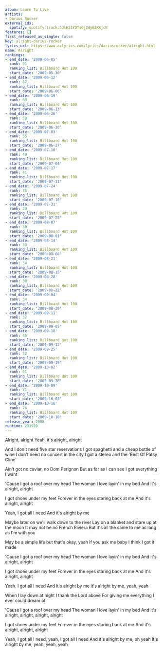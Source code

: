 ```yaml
---
album: Learn To Live
artists:
- Darius Rucker
external_ids:
  spotify: spotify:track:5JlH51YDYsGj2dyEJKKjcN
features: []
first_released_as_single: false
key: alright-darius-rucker
lyrics_url: https://www.azlyrics.com/lyrics/dariusrucker/alright.html
name: Alright
rankings:
- end_date: '2009-06-05'
  rank: 91
  ranking_list: Billboard Hot 100
  start_date: '2009-05-30'
- end_date: '2009-06-12'
  rank: 87
  ranking_list: Billboard Hot 100
  start_date: '2009-06-06'
- end_date: '2009-06-19'
  rank: 69
  ranking_list: Billboard Hot 100
  start_date: '2009-06-13'
- end_date: '2009-06-26'
  rank: 58
  ranking_list: Billboard Hot 100
  start_date: '2009-06-20'
- end_date: '2009-07-03'
  rank: 55
  ranking_list: Billboard Hot 100
  start_date: '2009-06-27'
- end_date: '2009-07-10'
  rank: 49
  ranking_list: Billboard Hot 100
  start_date: '2009-07-04'
- end_date: '2009-07-17'
  rank: 41
  ranking_list: Billboard Hot 100
  start_date: '2009-07-11'
- end_date: '2009-07-24'
  rank: 35
  ranking_list: Billboard Hot 100
  start_date: '2009-07-18'
- end_date: '2009-07-31'
  rank: 30
  ranking_list: Billboard Hot 100
  start_date: '2009-07-25'
- end_date: '2009-08-07'
  rank: 30
  ranking_list: Billboard Hot 100
  start_date: '2009-08-01'
- end_date: '2009-08-14'
  rank: 33
  ranking_list: Billboard Hot 100
  start_date: '2009-08-08'
- end_date: '2009-08-21'
  rank: 34
  ranking_list: Billboard Hot 100
  start_date: '2009-08-15'
- end_date: '2009-08-28'
  rank: 30
  ranking_list: Billboard Hot 100
  start_date: '2009-08-22'
- end_date: '2009-09-04'
  rank: 34
  ranking_list: Billboard Hot 100
  start_date: '2009-08-29'
- end_date: '2009-09-11'
  rank: 37
  ranking_list: Billboard Hot 100
  start_date: '2009-09-05'
- end_date: '2009-09-18'
  rank: 45
  ranking_list: Billboard Hot 100
  start_date: '2009-09-12'
- end_date: '2009-09-25'
  rank: 52
  ranking_list: Billboard Hot 100
  start_date: '2009-09-19'
- end_date: '2009-10-02'
  rank: 61
  ranking_list: Billboard Hot 100
  start_date: '2009-09-26'
- end_date: '2009-10-09'
  rank: 71
  ranking_list: Billboard Hot 100
  start_date: '2009-10-03'
- end_date: '2009-10-16'
  rank: 76
  ranking_list: Billboard Hot 100
  start_date: '2009-10-10'
release_year: 2008
runtime: 231920
---
```

Alright, alright
Yeah, it's alright, alright

And I don't need five star reservations
I got spaghetti and a cheap bottle of wine
I don't need no concert in the city
I got a stereo and the 'Best Of Patsy Cline'

Ain't got no caviar, no Dom Perignon
But as far as I can see I got everything I want

'Cause I got a roof over my head
The woman I love layin' in my bed
And it's alright, alright

I got shoes under my feet
Forever in the eyes staring back at me
And it's alright, alright

Yeah, I got all I need
And it's alright by me

Maybe later on we'll walk down to the river
Lay on a blanket and stare up at the moon
It may not be no French Riviera
But it's all the same to me as long as I'm with you

May be a simple life but that's okay, yeah
If you ask me baby I think I got it made

'Cause I got a roof over my head
The woman I love layin' in my bed
And it's alright, alright

I got shoes under my feet
Forever in the eyes staring back at me
And it's alright, alright

Yeah, I got all I need
And it's alright by me
It's alright by me, yeah, yeah

When I lay down at night I thank the Lord above
For giving me everything I ever could dream of

'Cause I got a roof over my head
The woman I love layin' in my bed
And it's alright, alright, alright, alright

I got shoes under my feet
Forever in the eyes staring back at me
And it's alright, alright, alright

Yeah, I got all I need, yeah, I got all I need
And it's alright by me, oh yeah
It's alright by me, yeah, yeah, yeah
